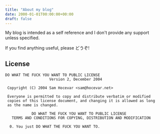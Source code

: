 ```yaml
---
title: "About my blog"
date: 2000-01-01T00:00:00+00:00
draft: false
---
```


My blog is intended as a self reference and I don't provide any support unless specified.

If you find anything useful, please どうぞ!

## License

```
DO WHAT THE FUCK YOU WANT TO PUBLIC LICENSE
                    Version 2, December 2004

 Copyright (C) 2004 Sam Hocevar <sam@hocevar.net>

 Everyone is permitted to copy and distribute verbatim or modified
 copies of this license document, and changing it is allowed as long
 as the name is changed.

            DO WHAT THE FUCK YOU WANT TO PUBLIC LICENSE
   TERMS AND CONDITIONS FOR COPYING, DISTRIBUTION AND MODIFICATION

  0. You just DO WHAT THE FUCK YOU WANT TO.
```
